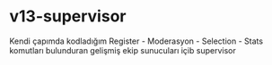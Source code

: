 # v13-supervisor
Kendi çapımda kodladığım Register - Moderasyon - Selection - Stats komutları bulunduran gelişmiş ekip sunucuları içib supervisor
